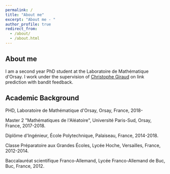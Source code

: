 ```yaml
---
permalink: /
title: "About me"
excerpt: "About me - "
author_profile: true
redirect_from: 
  - /about/
  - /about.html
---
```


## About me

I am a second year PhD student at the Laboratoire de Mathématique d'Orsay. I work under the supervision of [Christophe Giraud](https://www.math.u-psud.fr/~giraud/) on link prediction with bandit feedback.

## Academic Background

PHD, Laboratoire de Mathématique d'Orsay, Orsay, France, 2018-

Master 2 "Mathématiques de l'Aléatoire", Université Paris-Sud, Orsay, France, 2017-2018.

Diplôme d'Ingénieur, École Polytechnique, Palaiseau, France, 2014-2018.

Classe Préparatoire aux Grandes Écoles, Lycée Hoche, Versailles, France, 2012-2014.

Baccalauréat scientifique Franco-Allemand, Lycée Franco-Allemand de Buc, Buc, France, 2012.

